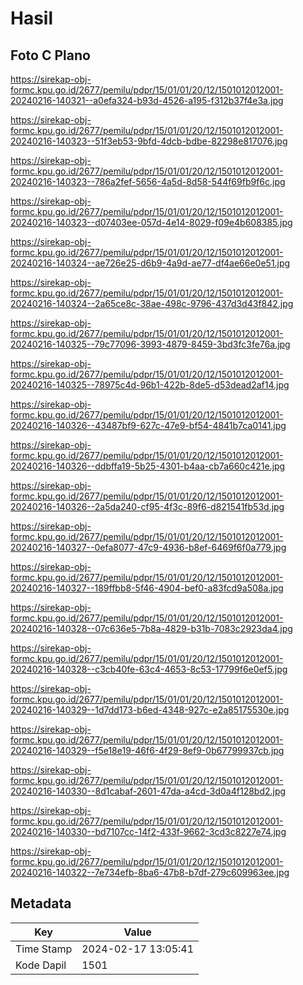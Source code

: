 # Hasil

## Foto C Plano

https://sirekap-obj-formc.kpu.go.id/2677/pemilu/pdpr/15/01/01/20/12/1501012012001-20240216-140321--a0efa324-b93d-4526-a195-f312b37f4e3a.jpg

https://sirekap-obj-formc.kpu.go.id/2677/pemilu/pdpr/15/01/01/20/12/1501012012001-20240216-140323--51f3eb53-9bfd-4dcb-bdbe-82298e817076.jpg

https://sirekap-obj-formc.kpu.go.id/2677/pemilu/pdpr/15/01/01/20/12/1501012012001-20240216-140323--786a2fef-5656-4a5d-8d58-544f69fb9f6c.jpg

https://sirekap-obj-formc.kpu.go.id/2677/pemilu/pdpr/15/01/01/20/12/1501012012001-20240216-140323--d07403ee-057d-4e14-8029-f09e4b608385.jpg

https://sirekap-obj-formc.kpu.go.id/2677/pemilu/pdpr/15/01/01/20/12/1501012012001-20240216-140324--ae726e25-d6b9-4a9d-ae77-df4ae66e0e51.jpg

https://sirekap-obj-formc.kpu.go.id/2677/pemilu/pdpr/15/01/01/20/12/1501012012001-20240216-140324--2a65ce8c-38ae-498c-9796-437d3d43f842.jpg

https://sirekap-obj-formc.kpu.go.id/2677/pemilu/pdpr/15/01/01/20/12/1501012012001-20240216-140325--79c77096-3993-4879-8459-3bd3fc3fe76a.jpg

https://sirekap-obj-formc.kpu.go.id/2677/pemilu/pdpr/15/01/01/20/12/1501012012001-20240216-140325--78975c4d-96b1-422b-8de5-d53dead2af14.jpg

https://sirekap-obj-formc.kpu.go.id/2677/pemilu/pdpr/15/01/01/20/12/1501012012001-20240216-140326--43487bf9-627c-47e9-bf54-4841b7ca0141.jpg

https://sirekap-obj-formc.kpu.go.id/2677/pemilu/pdpr/15/01/01/20/12/1501012012001-20240216-140326--ddbffa19-5b25-4301-b4aa-cb7a660c421e.jpg

https://sirekap-obj-formc.kpu.go.id/2677/pemilu/pdpr/15/01/01/20/12/1501012012001-20240216-140326--2a5da240-cf95-4f3c-89f6-d821541fb53d.jpg

https://sirekap-obj-formc.kpu.go.id/2677/pemilu/pdpr/15/01/01/20/12/1501012012001-20240216-140327--0efa8077-47c9-4936-b8ef-6469f6f0a779.jpg

https://sirekap-obj-formc.kpu.go.id/2677/pemilu/pdpr/15/01/01/20/12/1501012012001-20240216-140327--189ffbb8-5f46-4904-bef0-a83fcd9a508a.jpg

https://sirekap-obj-formc.kpu.go.id/2677/pemilu/pdpr/15/01/01/20/12/1501012012001-20240216-140328--07c636e5-7b8a-4829-b31b-7083c2923da4.jpg

https://sirekap-obj-formc.kpu.go.id/2677/pemilu/pdpr/15/01/01/20/12/1501012012001-20240216-140328--c3cb40fe-63c4-4653-8c53-17799f6e0ef5.jpg

https://sirekap-obj-formc.kpu.go.id/2677/pemilu/pdpr/15/01/01/20/12/1501012012001-20240216-140329--1d7dd173-b6ed-4348-927c-e2a85175530e.jpg

https://sirekap-obj-formc.kpu.go.id/2677/pemilu/pdpr/15/01/01/20/12/1501012012001-20240216-140329--f5e18e19-46f6-4f29-8ef9-0b67799937cb.jpg

https://sirekap-obj-formc.kpu.go.id/2677/pemilu/pdpr/15/01/01/20/12/1501012012001-20240216-140330--8d1cabaf-2601-47da-a4cd-3d0a4f128bd2.jpg

https://sirekap-obj-formc.kpu.go.id/2677/pemilu/pdpr/15/01/01/20/12/1501012012001-20240216-140330--bd7107cc-14f2-433f-9662-3cd3c8227e74.jpg

https://sirekap-obj-formc.kpu.go.id/2677/pemilu/pdpr/15/01/01/20/12/1501012012001-20240216-140322--7e734efb-8ba6-47b8-b7df-279c609963ee.jpg


## Metadata

| Key        | Value               |
| ---------- | ------------------- |
| Time Stamp | 2024-02-17 13:05:41 |
| Kode Dapil | 1501                |



